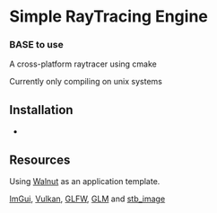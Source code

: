 # Simple RayTracing Engine
### BASE to use 
A cross-platform raytracer using cmake

Currently only compiling on unix systems

## Installation
-

## Resources
Using [Walnut](https://github.com/TheCherno/Walnut) as an application template. 

[ImGui](https://github.com/thegeeko/imgui), [Vulkan](https://www.vulkan.org/), [GLFW](https://github.com/glfw/glfw), [GLM](https://github.com/g-truc/glm) and [stb_image](https://github.com/nothings/stb) 
